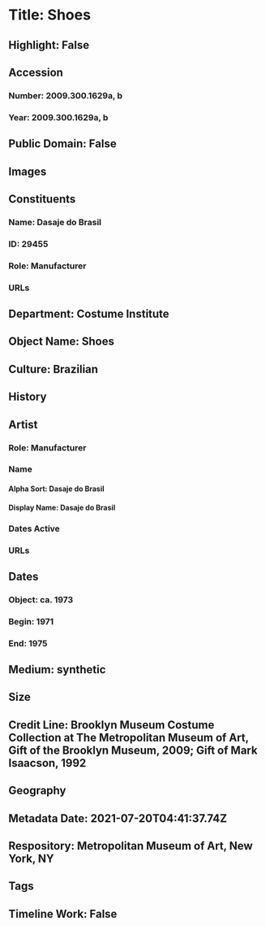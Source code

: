 # Title: Shoes
## Highlight: False
## Accession
### Number: 2009.300.1629a, b
### Year: 2009.300.1629a, b
## Public Domain: False
## Images
## Constituents
### Name: Dasaje do Brasil
### ID: 29455
### Role: Manufacturer
### URLs
## Department: Costume Institute
## Object Name: Shoes
## Culture: Brazilian
## History
## Artist
### Role: Manufacturer
### Name
#### Alpha Sort: Dasaje do Brasil
#### Display Name: Dasaje do Brasil
### Dates Active
### URLs
## Dates
### Object: ca. 1973
### Begin: 1971
### End: 1975
## Medium: synthetic
## Size
## Credit Line: Brooklyn Museum Costume Collection at The Metropolitan Museum of Art, Gift of the Brooklyn Museum, 2009; Gift of Mark Isaacson, 1992
## Geography
## Metadata Date: 2021-07-20T04:41:37.74Z
## Respository: Metropolitan Museum of Art, New York, NY
## Tags
## Timeline Work: False